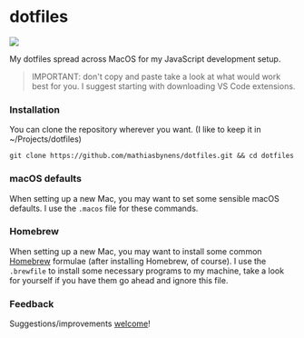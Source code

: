 # dotfiles

![](https://i.imgur.com/o8u9Lbx.png)

My dotfiles spread across MacOS for my JavaScript development setup.

> IMPORTANT: don't copy and paste take a look at what would work best for you. I suggest starting with downloading VS Code extensions.

### Installation

You can clone the repository wherever you want. (I like to keep it in ~/Projects/dotfiles)

```git clone https://github.com/mathiasbynens/dotfiles.git && cd dotfiles```

### macOS defaults
When setting up a new Mac, you may want to set some sensible macOS defaults. I use the ```.macos``` file for these commands.

### Homebrew
When setting up a new Mac, you may want to install some common [Homebrew](https://brew.sh/) formulae (after installing Homebrew, of course). I use the ```.brewfile``` to install some necessary programs to my machine, take a look for yourself if you have them go ahead and ignore this file.

### Feedback
Suggestions/improvements [welcome](https://github.com/frankievalentine/dotfiles/issues)!
